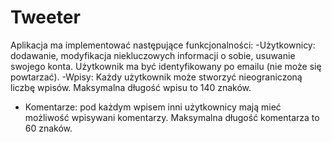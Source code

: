 # Tweeter
Aplikacja ma implementować następujące funkcjonalności:
-Użytkownicy: dodawanie, modyfikacja niekluczowych informacji o sobie, usuwanie swojego konta. Użytkownik ma być
identyfikowany po emailu (nie może się powtarzać).
-Wpisy: Każdy użytkownik może stworzyć nieograniczoną liczbę wpisów. Maksymalna długość wpisu to 140 znaków.
- Komentarze: pod każdym wpisem inni użytkownicy mają mieć możliwość wpisywani komentarzy. Maksymalna długość komentarza to 60 znaków.
